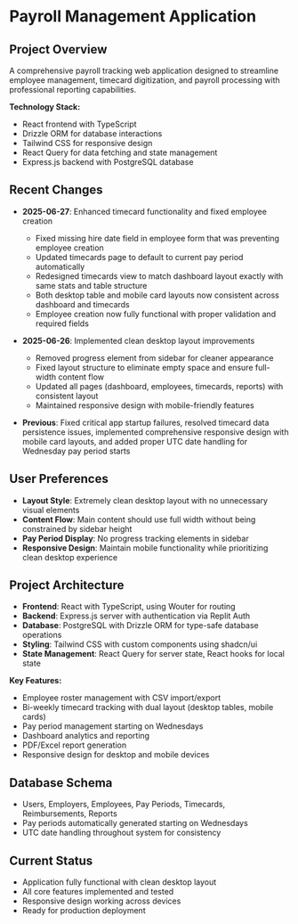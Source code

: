 # Payroll Management Application

## Project Overview
A comprehensive payroll tracking web application designed to streamline employee management, timecard digitization, and payroll processing with professional reporting capabilities.

**Technology Stack:**
- React frontend with TypeScript
- Drizzle ORM for database interactions
- Tailwind CSS for responsive design
- React Query for data fetching and state management
- Express.js backend with PostgreSQL database

## Recent Changes
- **2025-06-27**: Enhanced timecard functionality and fixed employee creation
  - Fixed missing hire date field in employee form that was preventing employee creation
  - Updated timecards page to default to current pay period automatically
  - Redesigned timecards view to match dashboard layout exactly with same stats and table structure
  - Both desktop table and mobile card layouts now consistent across dashboard and timecards
  - Employee creation now fully functional with proper validation and required fields

- **2025-06-26**: Implemented clean desktop layout improvements
  - Removed progress element from sidebar for cleaner appearance
  - Fixed layout structure to eliminate empty space and ensure full-width content flow
  - Updated all pages (dashboard, employees, timecards, reports) with consistent layout
  - Maintained responsive design with mobile-friendly features

- **Previous**: Fixed critical app startup failures, resolved timecard data persistence issues, implemented comprehensive responsive design with mobile card layouts, and added proper UTC date handling for Wednesday pay period starts

## User Preferences
- **Layout Style**: Extremely clean desktop layout with no unnecessary visual elements
- **Content Flow**: Main content should use full width without being constrained by sidebar height
- **Pay Period Display**: No progress tracking elements in sidebar
- **Responsive Design**: Maintain mobile functionality while prioritizing clean desktop experience

## Project Architecture
- **Frontend**: React with TypeScript, using Wouter for routing
- **Backend**: Express.js server with authentication via Replit Auth
- **Database**: PostgreSQL with Drizzle ORM for type-safe database operations
- **Styling**: Tailwind CSS with custom components using shadcn/ui
- **State Management**: React Query for server state, React hooks for local state

**Key Features:**
- Employee roster management with CSV import/export
- Bi-weekly timecard tracking with dual layout (desktop tables, mobile cards)
- Pay period management starting on Wednesdays
- Dashboard analytics and reporting
- PDF/Excel report generation
- Responsive design for desktop and mobile devices

## Database Schema
- Users, Employers, Employees, Pay Periods, Timecards, Reimbursements, Reports
- Pay periods automatically generated starting on Wednesdays
- UTC date handling throughout system for consistency

## Current Status
- Application fully functional with clean desktop layout
- All core features implemented and tested
- Responsive design working across devices
- Ready for production deployment